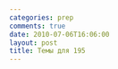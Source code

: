 ```yaml
---
categories: prep
comments: true
date: 2010-07-06T16:06:00
layout: post
title: Темы для 195
---
```



